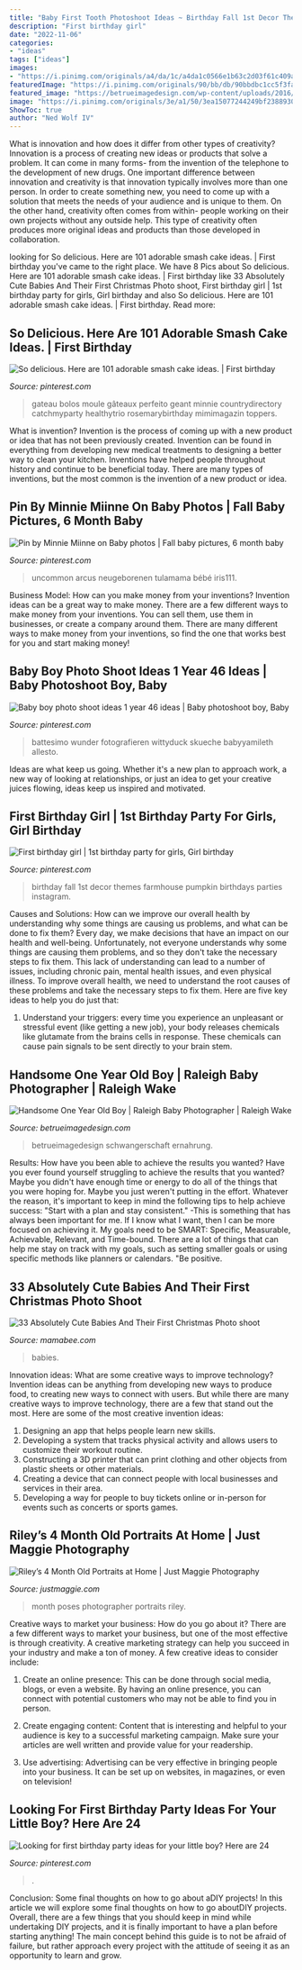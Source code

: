 ```yaml
---
title: "Baby First Tooth Photoshoot Ideas ~ Birthday Fall 1st Decor Themes Farmhouse Pumpkin Birthdays Parties Instagram"
description: "First birthday girl"
date: "2022-11-06"
categories:
- "ideas"
tags: ["ideas"]
images:
- "https://i.pinimg.com/originals/a4/da/1c/a4da1c0566e1b63c2d03f61c409a5848.jpg"
featuredImage: "https://i.pinimg.com/originals/90/bb/db/90bbdbc1cc5f3fa94c806cc8bacb3433.jpg"
featured_image: "https://betrueimagedesign.com/wp-content/uploads/2016/01/12-10286-post/first-birthday-outdoor-photos(pp_w768_h1664).jpg"
image: "https://i.pinimg.com/originals/3e/a1/50/3ea15077244249bf2388930ce1c2e8b7.jpg"
ShowToc: true
author: "Ned Wolf IV"
---
```



What is innovation and how does it differ from other types of creativity?
Innovation is a process of creating new ideas or products that solve a problem. It can come in many forms- from the invention of the telephone to the development of new drugs. 
One important difference between innovation and creativity is that innovation typically involves more than one person. In order to create something new, you need to come up with a solution that meets the needs of your audience and is unique to them. On the other hand, creativity often comes from within- people working on their own projects without any outside help. This type of creativity often produces more original ideas and products than those developed in collaboration.

	

		
looking for So delicious. Here are 101 adorable smash cake ideas. | First birthday you've came to the right place. We have 8 Pics about So delicious. Here are 101 adorable smash cake ideas. | First birthday like 33 Absolutely Cute Babies And Their First Christmas Photo shoot, First birthday girl | 1st birthday party for girls, Girl birthday and also So delicious. Here are 101 adorable smash cake ideas. | First birthday. Read more:
		
    
## So Delicious. Here Are 101 Adorable Smash Cake Ideas. | First Birthday

<img loading=lazy src="https://i.pinimg.com/originals/a4/da/1c/a4da1c0566e1b63c2d03f61c409a5848.jpg" onerror="this.onerror=null;this.src='https://tse2.mm.bing.net/th?id=OIP.DdhabaxXInm8BcHGxuQacgHaNK&amp;pid=15.1';" alt="So delicious. Here are 101 adorable smash cake ideas. | First birthday">

_Source: pinterest.com_

>gateau bolos moule gâteaux perfeito geant minnie countrydirectory catchmyparty healthytrio rosemarybirthday mimimagazin toppers. 

	

What is invention?
Invention is the process of coming up with a new product or idea that has not been previously created. Invention can be found in everything from developing new medical treatments to designing a better way to clean your kitchen. Inventions have helped people throughout history and continue to be beneficial today. There are many types of inventions, but the most common is the invention of a new product or idea.

    
## Pin By Minnie Miinne On Baby Photos | Fall Baby Pictures, 6 Month Baby

<img loading=lazy src="https://i.pinimg.com/originals/90/bb/db/90bbdbc1cc5f3fa94c806cc8bacb3433.jpg" onerror="this.onerror=null;this.src='https://tse1.mm.bing.net/th?id=OIP.PStuLiXrj6Z7VEDG795syQHaLI&amp;pid=15.1';" alt="Pin by Minnie Miinne on Baby photos | Fall baby pictures, 6 month baby">

_Source: pinterest.com_

>uncommon arcus neugeborenen tulamama bébé iris111. 

	

Business Model: How can you make money from your inventions?
Invention ideas can be a great way to make money. There are a few different ways to make money from your inventions. You can sell them, use them in businesses, or create a company around them. There are many different ways to make money from your inventions, so find the one that works best for you and start making money!

    
## Baby Boy Photo Shoot Ideas 1 Year 46 Ideas | Baby Photoshoot Boy, Baby

<img loading=lazy src="https://i.pinimg.com/originals/3e/a1/50/3ea15077244249bf2388930ce1c2e8b7.jpg" onerror="this.onerror=null;this.src='https://tse3.mm.bing.net/th?id=OIP.-grkUm7kfAXW8o4zlOnwGAAAAA&amp;pid=15.1';" alt="Baby boy photo shoot ideas 1 year 46 ideas | Baby photoshoot boy, Baby">

_Source: pinterest.com_

>battesimo wunder fotografieren wittyduck skueche babyyamileth allesto. 

	

Ideas are what keep us going. Whether it's a new plan to approach work, a new way of looking at relationships, or just an idea to get your creative juices flowing, ideas keep us inspired and motivated.

    
## First Birthday Girl | 1st Birthday Party For Girls, Girl Birthday

<img loading=lazy src="https://i.pinimg.com/736x/5a/9a/e3/5a9ae3d09288c4cdce2505de369a38f8.jpg" onerror="this.onerror=null;this.src='https://tse1.mm.bing.net/th?id=OIP.NeA3J-L-cWgmfxHuvIThhwHaJ3&amp;pid=15.1';" alt="First birthday girl | 1st birthday party for girls, Girl birthday">

_Source: pinterest.com_

>birthday fall 1st decor themes farmhouse pumpkin birthdays parties instagram. 

	

Causes and Solutions: How can we improve our overall health by understanding why some things are causing us problems, and what can be done to fix them?
Every day, we make decisions that have an impact on our health and well-being. Unfortunately, not everyone understands why some things are causing them problems, and so they don't take the necessary steps to fix them. This lack of understanding can lead to a number of issues, including chronic pain, mental health issues, and even physical illness. To improve overall health, we need to understand the root causes of these problems and take the necessary steps to fix them. Here are five key ideas to help you do just that: 
1) Understand your triggers: every time you experience an unpleasant or stressful event (like getting a new job), your body releases chemicals like glutamate from the brains cells in response. These chemicals can cause pain signals to be sent directly to your brain stem.

    
## Handsome One Year Old Boy | Raleigh Baby Photographer | Raleigh Wake

<img loading=lazy src="https://betrueimagedesign.com/wp-content/uploads/2016/01/12-10286-post/first-birthday-outdoor-photos(pp_w768_h1664).jpg" onerror="this.onerror=null;this.src='https://tse3.mm.bing.net/th?id=OIP.a2oKw1mI1uuLM4IyKuwpOwHaQD&amp;pid=15.1';" alt="Handsome One Year Old Boy | Raleigh Baby Photographer | Raleigh Wake">

_Source: betrueimagedesign.com_

>betrueimagedesign schwangerschaft ernahrung. 

	

Results: How have you been able to achieve the results you wanted?
Have you ever found yourself struggling to achieve the results that you wanted? Maybe you didn't have enough time or energy to do all of the things that you were hoping for. Maybe you just weren't putting in the effort. Whatever the reason, it's important to keep in mind the following tips to help achieve success: 
"Start with a plan and stay consistent." -This is something that has always been important for me. If I know what I want, then I can be more focused on achieving it. My goals need to be SMART: Specific, Measurable, Achievable, Relevant, and Time-bound. There are a lot of things that can help me stay on track with my goals, such as setting smaller goals or using specific methods like planners or calendars. 
"Be positive.

    
## 33 Absolutely Cute Babies And Their First Christmas Photo Shoot

<img loading=lazy src="https://mamabee.com/wp-content/uploads/2014/12/joy.jpg" onerror="this.onerror=null;this.src='https://tse3.mm.bing.net/th?id=OIP.mOJMZ9mIKTW0Iz4eqOYFwAHaLT&amp;pid=15.1';" alt="33 Absolutely Cute Babies And Their First Christmas Photo shoot">

_Source: mamabee.com_

>babies. 

	

Innovation ideas: What are some creative ways to improve technology?
Invention ideas can be anything from developing new ways to produce food, to creating new ways to connect with users. But while there are many creative ways to improve technology, there are a few that stand out the most. Here are some of the most creative invention ideas:
1. Designing an app that helps people learn new skills.
2. Developing a system that tracks physical activity and allows users to customize their workout routine.
3. Constructing a 3D printer that can print clothing and other objects from plastic sheets or other materials.
4. Creating a device that can connect people with local businesses and services in their area.
5. Developing a way for people to buy tickets online or in-person for events such as concerts or sports games.

    
## Riley’s 4 Month Old Portraits At Home | Just Maggie Photography

<img loading=lazy src="http://justmaggie.com/blog/images/08_11_16_Photos/Los-Angeles-Baby-Photographer-4.jpg" onerror="this.onerror=null;this.src='https://tse4.mm.bing.net/th?id=OIP.4Q8H_ybYD-x0aesJZ0c58QHaE9&amp;pid=15.1';" alt="Riley’s 4 Month Old Portraits at Home | Just Maggie Photography">

_Source: justmaggie.com_

>month poses photographer portraits riley. 

	

Creative ways to market your business: How do you go about it?
There are a few different ways to market your business, but one of the most effective is through creativity. A creative marketing strategy can help you succeed in your industry and make a ton of money. A few creative ideas to consider include: 
1. Create an online presence: This can be done through social media, blogs, or even a website. By having an online presence, you can connect with potential customers who may not be able to find you in person. 

2. Create engaging content: Content that is interesting and helpful to your audience is key to a successful marketing campaign. Make sure your articles are well written and provide value for your readership. 

3. Use advertising: Advertising can be very effective in bringing people into your business. It can be set up on websites, in magazines, or even on television!

    
## Looking For First Birthday Party Ideas For Your Little Boy? Here Are 24

<img loading=lazy src="https://i.pinimg.com/originals/7e/1c/9e/7e1c9e1032c00715966c6bdd4858f7be.jpg" onerror="this.onerror=null;this.src='https://tse3.mm.bing.net/th?id=OIP.P1U0Aa57vPd95E9gPCk6wQHaLG&amp;pid=15.1';" alt="Looking for first birthday party ideas for your little boy? Here are 24">

_Source: pinterest.com_

>. 

	

Conclusion: Some final thoughts on how to go about aDIY projects!
In this article we will explore some final thoughts on how to go aboutDIY projects. Overall, there are a few things that you should keep in mind while undertaking DIY projects, and it is finally important to have a plan before starting anything! The main concept behind this guide is to not be afraid of failure, but rather approach every project with the attitude of seeing it as an opportunity to learn and grow.

